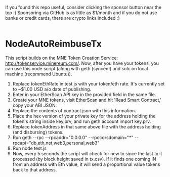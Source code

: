 If you found this repo useful, consider clicking the sponsor button near the top :) Sponsoring via GitHub is as little as $1/month and if you do not use banks or credit cards, there are crypto links included :)<br /><br />
# NodeAutoReimbuseTx

This script builds on the MNE Token Creation Service: http://tokenservice.minereum.com/. Now, after you have your tokens, you can use this node script (along with geth (synced!) and solc on local machine (recommend Ubuntu)).

1. Replace tokenEthRate in test.js with your token/eth rate. It's currently set to ~$1.00 USD a/o date of publishing.
2. Enter in your EtherScan API key in the provided field in the same file.
3. Create your MNE tokens, visit EtherScan and hit 'Read Smart Contract,' copy your ABI JSON.
4. Replace the contents of contract.json with this information.
5. Place the hex version of your private key for the address holding the token's string inside key.prv, and run geth account import key.prv.
6. Replace tokenAddress in that same above file with the address holding (and disbursing) tokens.
7. Run geth --rpc --rpcaddr="0.0.0.0" --rpccorsdomain="*" --rpcapi="db,eth,net,web3,personal,web3" 
8. Run node test.js
9. Now, every 5 seconds the script will check for new tx since the last tx it processed (by block height saved in tx.csv). If it finds one coming IN from an address with Eth value, it will send a proportional value tokens back to that address.

